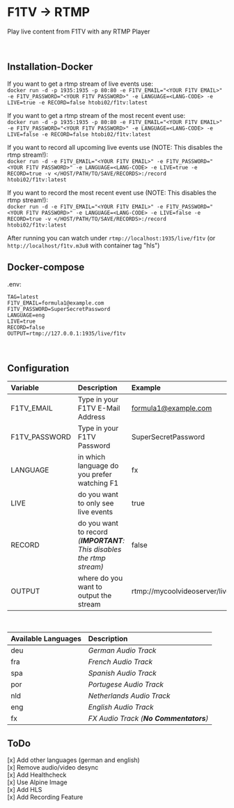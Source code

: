 # <b>F1TV -> RTMP</b>
 Play live content from F1TV with any RTMP Player

<br>

## <b>Installation-Docker</b>

If you want to get a rtmp stream of live events use: \
`docker run -d -p 1935:1935 -p 80:80 -e F1TV_EMAIL="<YOUR F1TV EMAIL>" -e F1TV_PASSWORD="<YOUR F1TV PASSWORD>" -e LANGUAGE=<LANG-CODE> -e LIVE=true -e RECORD=false htobi02/f1tv:latest`

If you want to get a rtmp stream of the most recent event use: \
`docker run -d -p 1935:1935 -p 80:80 -e F1TV_EMAIL="<YOUR F1TV EMAIL>" -e F1TV_PASSWORD="<YOUR F1TV PASSWORD>" -e LANGUAGE=<LANG-CODE> -e LIVE=false -e RECORD=false htobi02/f1tv:latest`

If you want to record all upcoming live events use (NOTE: This disables the rtmp stream!): \
`docker run -d -e F1TV_EMAIL="<YOUR F1TV EMAIL>" -e F1TV_PASSWORD="<YOUR F1TV PASSWORD>" -e LANGUAGE=<LANG-CODE> -e LIVE=true -e RECORD=true -v </HOST/PATH/TO/SAVE/RECORDS>:/record htobi02/f1tv:latest`

If you want to record the most recent event use (NOTE: This disables the rtmp stream!): \
`docker run -d -e F1TV_EMAIL="<YOUR F1TV EMAIL>" -e F1TV_PASSWORD="<YOUR F1TV PASSWORD>" -e LANGUAGE=<LANG-CODE> -e LIVE=false -e RECORD=true -v </HOST/PATH/TO/SAVE/RECORDS>:/record htobi02/f1tv:latest`

After running you can watch under `rtmp://localhost:1935/live/f1tv` (or `http://localhost/f1tv.m3u8` with container tag "hls")


## <b>Docker-compose</b>
.env:
```
TAG=latest
F1TV_EMAIL=formula1@example.com
F1TV_PASSWORD=SuperSecretPassword
LANGUAGE=eng
LIVE=true
RECORD=false
OUTPUT=rtmp://127.0.0.1:1935/live/f1tv
```
<br>

## <b>Configuration</b>
Variable|Description|Example|Default
:----|:----|:----|:----
F1TV_EMAIL|Type in your F1TV E-Mail Address|formula1@example.com|./.
F1TV_PASSWORD|Type in your F1TV Password|SuperSecretPassword|./.
LANGUAGE|in which language do you prefer watching F1|fx|eng
LIVE|do you want to only see live events|true|true
RECORD|do you want to record <br>*(**IMPORTANT**: This disables the rtmp stream)*|false|false
OUTPUT|where do you want to output the stream|rtmp://mycoolvideoserver/live/f1tv|rtmp://127.0.0.1:1935/live/f1tv

<br>

Available Languages|Description
:----|:----
deu|*German Audio Track*
fra|*French Audio Track*
spa|*Spanish Audio Track*
por|*Portugese Audio Track*
nld|*Netherlands Audio Track*
eng|*English Audio Track*
fx|*FX Audio Track (**No Commentators**)*

## ToDo
[x] Add other languages (german and english) \
[x] Remove audio/video desync \
[x] Add Healthcheck \
[x] Use Alpine Image \
[x] Add HLS \
[x] Add Recording Feature
